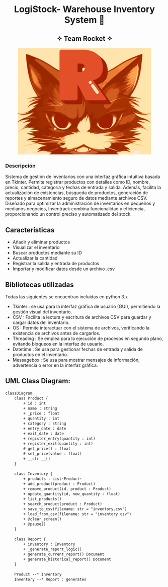 # <div align='center'> LogiStock- Warehouse Inventory System 📝 </div>

## <div align='center'> ✧ Team Rocket ✧ </div>
<div align='center'>
<figure> <img src="https://raw.githubusercontent.com/nisaespa/project_progress/refs/heads/main/TeamRocket.png" alt="" width="450" height="auto"/></br>
<figcaption><b></b></figcaption></figure>
</div>

### Descripción

Sistema de gestión de inventarios con una interfaz gráfica intuitiva basada en Tkinter. Permite registrar productos con detalles como ID, nombre, precio, cantidad, categoría y fechas de entrada y salida. Además, facilita la actualización de existencias, búsqueda de productos, generación de reportes y almacenamiento seguro de datos mediante archivos CSV. Diseñado para optimizar la administración de inventarios en pequeños y medianos negocios, Inventrack combina funcionalidad y eficiencia, proporcionando un control preciso y automatizado del stock.

## Características
- Añadir y eliminar productos
- Visualizar el inventario
- Buscar productos mediante su ID
- Actualizar la cantidad
- Registrar la salida y entrada de productos
- Importar y modificar datos desde un archivo .csv

## Bibliotecas utilizadas
Todas las siguientes se encuentran incluidas en python 3.x
- Tkinter : se usa para la interfaz gráfica de usuario (GUI), permitiendo la gestión visual del inventario.
- CSV : Facilita la lectura y escritura de archivos CSV para guardar y cargar datos del inventario.
- OS : Permite interactuar con el sistema de archivos, verificando la existencia de archivos antes de cargarlos.
- Threading : Se emplea para la ejecución de procesos en segundo plano, evitando bloqueos en la interfaz de usuario.
- Datetime : Se usa para gestionar fechas de entrada y salida de productos en el inventario.
- Messagebox : Se usa para mostrar mensajes de información, advertencia o error en la interfaz gráfica.

## UML Class Diagram:
``` mermaid
classDiagram
    class Product {
        + id : int
        + name : string
        + _price : float
        + quantity : int
        + category : string
        + entry_date : date
        + exit_date : date
        + register_entry(quantity : int)
        + register_exit(quantity : int)
        # get_price() : float
        # set_price(value : float)
        + __str __()
    }

    class Inventory {
        + products : List~Product~ 
        + add_product(product : Product)
        + remove_product(id, product : Product)
        + update_quantity(id, new_quantity : float)
        + list_products()
        + search_product(product : Product)
        + save_to_csv(filename: str = "inventory.csv")
        + load_from_csv(filename: str = "inventory.csv")
        + @clear_screen()
        + @pause()
    }

    class Report {
        + inventory : Inventory
        + _generate_report_logic()
        + generate_current_report() Document
        + generate_historical_report() Document
    }

    Product --* Inventory
    Inventory --* Report : generates
```

